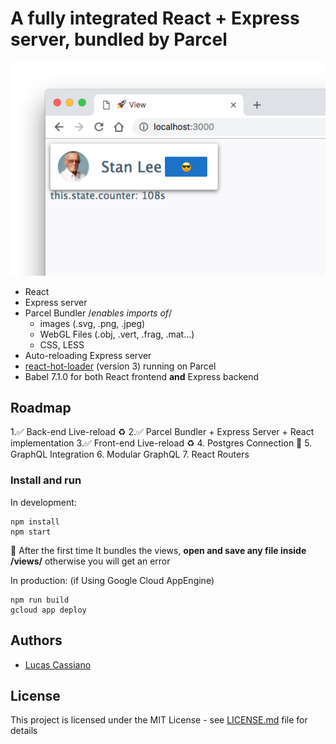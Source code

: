 # A fully integrated React + Express server, bundled by Parcel
![screenshot](https://github.com/lucascassiano/fullstack-app-template/raw/master/screenshot.png)
* React
* Express server
* Parcel Bundler /*enables imports of*/
    * images (.svg, .png, .jpeg)
    * WebGL Files (.obj, .vert, .frag, .mat...)
    * CSS, LESS
* Auto-reloading Express server
* [react-hot-loader](https://github.com/gaearon/react-hot-loader) (version 3) running on Parcel
* Babel 7.1.0 for both React frontend **and** Express backend

## Roadmap
   1.✅ Back-end Live-reload ♻️
   2.✅ Parcel Bundler + Express Server + React implementation
   3.✅ Front-end Live-reload ♻️
   4. Postgres Connection 🐘
   5. GraphQL Integration 
   6. Modular GraphQL
   7. React Routers

### Install and run
In development:

```
npm install
npm start
```
🚨 After the first time It bundles the views, **open and save any file inside /views/** otherwise you will get an error

In production: (if Using Google Cloud AppEngine)

```
npm run build
gcloud app deploy
```

## Authors

* [Lucas Cassiano](http://lcassiano.com)

## License
This project is licensed under the MIT License - see [LICENSE.md](LICENSE.md) file for details
